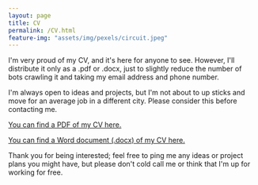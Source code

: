 ```yaml
---
layout: page
title: CV
permalink: /CV.html
feature-img: "assets/img/pexels/circuit.jpeg"
---
```


I'm very proud of my CV, and it's here for anyone to see. However, I'll distribute it only as a .pdf or .docx, just to slightly reduce the number of bots crawling it and taking my email address and phone number.

I'm always open to ideas and projects, but I'm not about to up sticks and move for an average job in a different city. Please consider this before contacting me.

[You can find a PDF of my CV here.](/assets/cv/CV.pdf)

[You can find a Word document (.docx) of my CV here.](/assets/cv/CV.docx)

Thank you for being interested; feel free to ping me any ideas or project plans you might have, but please don't cold call me or think that I'm up for working for free.
